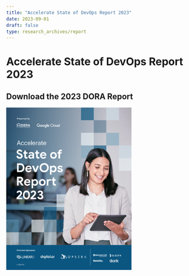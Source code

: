 ```yaml
---
title: "Accelerate State of DevOps Report 2023"
date: 2023-09-01
draft: false
type: research_archives/report
---
```

# Accelerate State of DevOps Report 2023
## Download the 2023 DORA Report

<a href="https://cloud.google.com/devops/state-of-devops" target="_blank"><img src="2023-dora-accelerate-state-of-devops-report.png" style="max-width:24em;"></a>